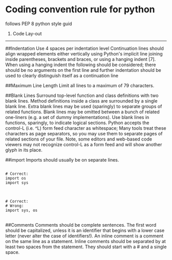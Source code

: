 Coding convention rule for python
==================================
follows PEP 8 python style guid

1. Code Lay-out
----------------
##Indentation
Use 4 spaces per indentation level
Continuation lines should align wrapped elements either vertically using Python's implicit line joining inside parentheses, brackets and braces, or using a hanging indent [7]. When using a hanging indent the following should be considered; there should be no arguments on the first line and further indentation should be used to clearly distinguish itself as a continuation line

##Maximum Line Length
Limit all lines to a maximum of 79 characters.

##Blank Lines
Surround top-level function and class definitions with two blank lines.
Method definitions inside a class are surrounded by a single blank line.
Extra blank lines may be used (sparingly) to separate groups of related functions. Blank lines may be omitted between a bunch of related one-liners (e.g. a set of dummy implementations).
Use blank lines in functions, sparingly, to indicate logical sections.
Python accepts the control-L (i.e. ^L) form feed character as whitespace; Many tools treat these characters as page separators, so you may use them to separate pages of related sections of your file. Note, some editors and web-based code viewers may not recognize control-L as a form feed and will show another glyph in its place.

##import
Imports should usually be on separate lines.
<pre>
<code>
# Correct:
import os
import sys
</code>
</pre>
<pre>
<code>
# Correct:
# Wrong:
import sys, os
</code>
</pre>

##Comments
Comments should be complete sentences. The first word should be capitalized, unless it is an identifier that begins with a lower case letter (never alter the case of identifiers!).
An inline comment is a comment on the same line as a statement. Inline comments should be separated by at least two spaces from the statement. They should start with a # and a single space.
